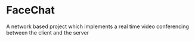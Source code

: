 # FaceChat
A network based project which implements a real time video conferencing between the client and the server
